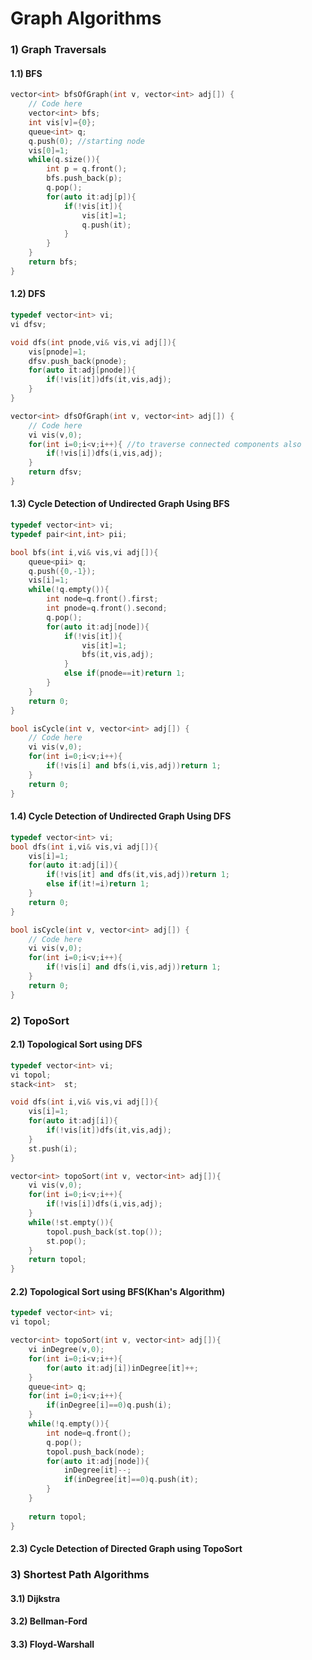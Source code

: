 # Graph Algorithms

### 1) Graph Traversals

#### 1.1) BFS

```C++
vector<int> bfsOfGraph(int v, vector<int> adj[]) {
    // Code here
    vector<int> bfs;
    int vis[v]={0};
    queue<int> q;
    q.push(0); //starting node
    vis[0]=1;
    while(q.size()){
        int p = q.front();
        bfs.push_back(p);
        q.pop();
        for(auto it:adj[p]){
            if(!vis[it]){
                vis[it]=1;
                q.push(it);
            }
        }
    }
    return bfs;
}

```

#### 1.2) DFS
```C++
typedef vector<int> vi;
vi dfsv;

void dfs(int pnode,vi& vis,vi adj[]){
    vis[pnode]=1;
    dfsv.push_back(pnode);
    for(auto it:adj[pnode]){
        if(!vis[it])dfs(it,vis,adj);
    }
}

vector<int> dfsOfGraph(int v, vector<int> adj[]) {
    // Code here
    vi vis(v,0);
    for(int i=0;i<v;i++){ //to traverse connected components also
        if(!vis[i])dfs(i,vis,adj);
    }
    return dfsv;
}
```

#### 1.3) Cycle Detection of Undirected Graph Using BFS
```C++
typedef vector<int> vi;
typedef pair<int,int> pii;

bool bfs(int i,vi& vis,vi adj[]){
    queue<pii> q;
    q.push({0,-1});
    vis[i]=1;
    while(!q.empty()){
        int node=q.front().first;
        int pnode=q.front().second;
        q.pop();
        for(auto it:adj[node]){
            if(!vis[it]){
                vis[it]=1;
                bfs(it,vis,adj);
            }
            else if(pnode==it)return 1;
        }
    }
    return 0;
}

bool isCycle(int v, vector<int> adj[]) {
    // Code here
    vi vis(v,0);
    for(int i=0;i<v;i++){
        if(!vis[i] and bfs(i,vis,adj))return 1;
    }
    return 0;
}
```

#### 1.4) Cycle Detection of Undirected Graph Using DFS
```C++
typedef vector<int> vi;
bool dfs(int i,vi& vis,vi adj[]){
    vis[i]=1;
    for(auto it:adj[i]){
        if(!vis[it] and dfs(it,vis,adj))return 1;
        else if(it!=i)return 1;
    }
    return 0;
}

bool isCycle(int v, vector<int> adj[]) {
    // Code here
    vi vis(v,0);
    for(int i=0;i<v;i++){
        if(!vis[i] and dfs(i,vis,adj))return 1;
    }
    return 0;
}
```

### 2) TopoSort

#### 2.1) Topological Sort using DFS
```C++
typedef vector<int> vi;
vi topol;
stack<int>  st;

void dfs(int i,vi& vis,vi adj[]){
    vis[i]=1;
    for(auto it:adj[i]){
        if(!vis[it])dfs(it,vis,adj);
    }
    st.push(i);
}

vector<int> topoSort(int v, vector<int> adj[]){
    vi vis(v,0);
    for(int i=0;i<v;i++){
        if(!vis[i])dfs(i,vis,adj);
    }
    while(!st.empty()){
        topol.push_back(st.top());
        st.pop();
    }
    return topol;
}

```
#### 2.2) Topological Sort using BFS(Khan's Algorithm)
```C++
typedef vector<int> vi;
vi topol;

vector<int> topoSort(int v, vector<int> adj[]){
    vi inDegree(v,0);
    for(int i=0;i<v;i++){
        for(auto it:adj[i])inDegree[it]++;
    }
    queue<int> q;
    for(int i=0;i<v;i++){
        if(inDegree[i]==0)q.push(i);
    }
    while(!q.empty()){
        int node=q.front();
        q.pop();
        topol.push_back(node);
        for(auto it:adj[node]){
            inDegree[it]--;
            if(inDegree[it]==0)q.push(it);
        }
    }
    
    return topol;
}
```
#### 2.3) Cycle Detection of Directed Graph using TopoSort

### 3) Shortest Path Algorithms

#### 3.1) Dijkstra
#### 3.2) Bellman-Ford
#### 3.3) Floyd-Warshall




